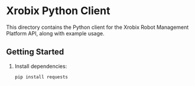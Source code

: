 # Xrobix Python Client

This directory contains the Python client for the Xrobix Robot Management Platform API, along with example usage.

## Getting Started

1. Install dependencies:
   ```bash
   pip install requests
